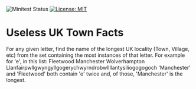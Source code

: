 ![Minitest Status](https://github.com/chriscarlisle-malinko/dojo-useless-uk-town-facts/actions/workflows/minitest.yml/badge.svg)
[![License: MIT](https://img.shields.io/badge/License-MIT-yellow.svg)](https://opensource.org/licenses/MIT)

# Useless UK Town Facts

For any given letter, find the name of the longest UK locality (Town, Village, etc) from the set containing the most instances of that letter.
For example for 'e', in this list:
  Fleetwood
  Manchester
  Wolverhampton
  Llanfairpwllgwyngyllgogerychwyrndrobwllllantysiliogogogoch
'Manchester' and 'Fleetwood' both contain 'e' twice and, of those, 'Manchester' is the longest.

